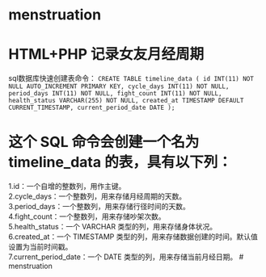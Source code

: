 # menstruation
# HTML+PHP 记录女友月经周期

sql数据库快速创建表命令：
`CREATE TABLE timeline_data (
    id INT(11) NOT NULL AUTO_INCREMENT PRIMARY KEY,
    cycle_days INT(11) NOT NULL,
    period_days INT(11) NOT NULL,
    fight_count INT(11) NOT NULL,
    health_status VARCHAR(255) NOT NULL,
    created_at TIMESTAMP DEFAULT CURRENT_TIMESTAMP,
    current_period_date DATE
);
`    
# 这个 SQL 命令会创建一个名为 timeline_data 的表，具有以下列：  
1.id：一个自增的整数列，用作主键。  
2.cycle_days：一个整数列，用来存储月经周期的天数。  
3.period_days：一个整数列，用来存储行径时间的天数。  
4.fight_count：一个整数列，用来存储吵架次数。  
5.health_status：一个 VARCHAR 类型的列，用来存储身体状况。  
6.created_at：一个 TIMESTAMP 类型的列，用来存储数据创建的时间。默认值设置为当前时间戳。  
7.current_period_date：一个 DATE 类型的列，用来存储当前月经日期。  # menstruation
